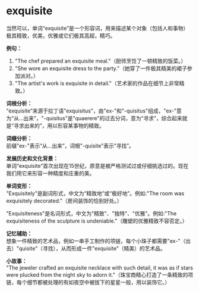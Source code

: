# exquisite

当然可以，单词“exquisite”是一个形容词，用来描述某个对象（包括人和事物）极其精致，优美，优雅或它们极其高超，精巧。

  

**例句：**

  

1.  "The chef prepared an exquisite meal."（厨师烹饪了一顿精致的饭菜。）
2.  "She wore an exquisite dress to the party."（她穿了一件极其精美的裙子参加派对。）
3.  "The artist's work is exquisite in detail."（艺术家的作品在细节上非常精致。）

  

**词根分析：**  
“exquisite”来源于拉丁语"exquisitus"，由"ex-"和"-quisitus"组成，"ex-"意为“从...出来”，"-quisitus"是"quaerere"的过去分词，意为“寻求”，综合起来就是“寻求出来的”，用以形容某事物的精致。

  

**词缀分析：**  
前缀"ex-"表示“从...出来”，词根"-quisite"表示“寻找”。

  

**发展历史和文化背景：**  
单词“exquisite”首次出现在15世纪，原意是被严格测试过或仔细挑选过的。现在我们用它来形容一种精度和庄重的美。

  

**单词变形：**  
"Exquisitely"是副词形式，中文为“精致地”或“极好地”。例如:"The room was exquisitely decorated."（房间装饰的恰到好处。）

  

"Exquisiteness"是名词形式，中文为"精致"、"独特"、"优雅"。例如:"The exquisiteness of the sculpture is undeniable."（雕塑的优雅精致不容否定。）

  

**记忆辅助：**  
想象一件精致的艺术品，例如一串手工制作的项链，每个小珠子都需要"ex-"（出去）"quisite"（寻找），从而形成一件"exquisite"（精美）的艺术品。

  

**小故事：**  
"The jeweler crafted an exquisite necklace with such detail, it was as if stars were plucked from the night sky to adorn it."（珠宝商精心打造了一条精致的项链，每个细节都被处理的有如夜空中被拔下的星星一般，用以装饰它。）
